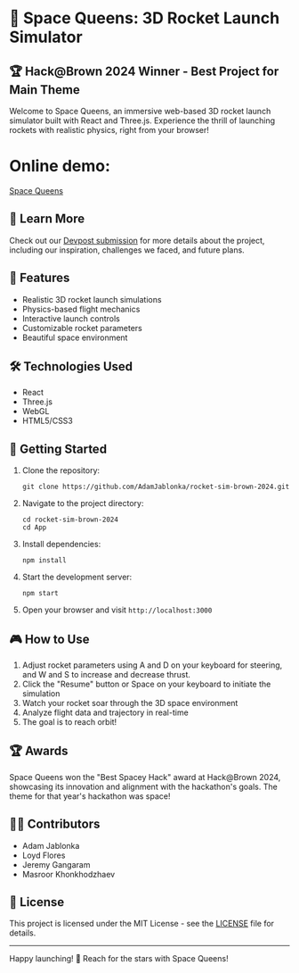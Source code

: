 # 🚀 Space Queens: 3D Rocket Launch Simulator

## 🏆 Hack@Brown 2024 Winner - Best Project for Main Theme

Welcome to Space Queens, an immersive web-based 3D rocket launch simulator built with React and Three.js. Experience the thrill of launching rockets with realistic physics, right from your browser!

# Online demo:
[Space Queens](https://spaceq.tech/)

## 🔗 Learn More

Check out our [Devpost submission](https://devpost.com/software/spacequeens) for more details about the project, including our inspiration, challenges we faced, and future plans.

## 🌟 Features

- Realistic 3D rocket launch simulations
- Physics-based flight mechanics
- Interactive launch controls
- Customizable rocket parameters
- Beautiful space environment

## 🛠️ Technologies Used

- React
- Three.js
- WebGL
- HTML5/CSS3

## 🚀 Getting Started

1. Clone the repository:
   ```
   git clone https://github.com/AdamJablonka/rocket-sim-brown-2024.git
   ```

2. Navigate to the project directory:
   ```
   cd rocket-sim-brown-2024
   cd App
   ```

3. Install dependencies:
   ```
   npm install
   ```

4. Start the development server:
   ```
   npm start
   ```

5. Open your browser and visit `http://localhost:3000`

## 🎮 How to Use

1. Adjust rocket parameters using A and D on your keyboard for steering, and W and S to increase and decrease thrust.
2. Click the "Resume" button or Space on your keyboard to initiate the simulation
3. Watch your rocket soar through the 3D space environment
4. Analyze flight data and trajectory in real-time
5. The goal is to reach orbit!

## 🏆 Awards

Space Queens won the "Best Spacey Hack" award at Hack@Brown 2024, showcasing its innovation and alignment with the hackathon's goals. The theme for that year's hackathon was space!

## 👩‍💻 Contributors

- Adam Jablonka
- Loyd Flores
- Jeremy Gangaram
- Masroor Khonkhodzhaev

## 📄 License

This project is licensed under the MIT License - see the [LICENSE](LICENSE) file for details.

---

Happy launching! 🌠 Reach for the stars with Space Queens!

